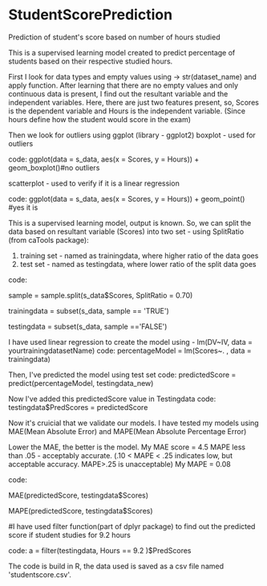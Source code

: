 # StudentScorePrediction
Prediction of student's score based on number of hours studied

This is a supervised learning model created to predict percentage of students based on their respective studied hours.

First I look for data types and empty values using -> str(dataset_name) and apply function.
After learning that there are no empty values and only continuous data is present, I find out the resultant variable and the independent variables.
Here, there are just two features present, so, Scores is the dependent variable and Hours is the independent variable.
(Since hours define how the student would score in the exam)

Then we look for outliers using ggplot (library - ggplot2)
boxplot - used for outliers 

code: ggplot(data = s_data, aes(x = Scores, y = Hours)) + geom_boxplot()#no outliers

scatterplot - used to verify if it is a linear regression

code: ggplot(data = s_data, aes(x = Scores, y = Hours)) + geom_point() #yes it is

This is a supervised learning model, output is known. 
So, we can split the data based on resultant variable (Scores) into two set - using SplitRatio (from caTools package):
1. training set - named as trainingdata, where higher ratio of the data goes
2. test set - named as testingdata, where lower ratio of the split data goes

code: 

sample = sample.split(s_data$Scores, SplitRatio = 0.70)

trainingdata = subset(s_data, sample == 'TRUE')

testingdata = subset(s_data, sample =='FALSE')

I have used linear regression to create the model using - lm(DV~IV, data = yourtrainingdatasetName)
code: percentageModel = lm(Scores~. , data = trainingdata)

Then, I've predicted the model using test set
code: predictedScore = predict(percentageModel, testingdata_new)

Now I've added this predictedScore value in Testingdata
code: testingdata$PredScores = predictedScore

Now it's cruicial that we validate our models.
I have tested my models using MAE(Mean Absolute Error) and MAPE(Mean Absolute Percentage Error)

Lower the MAE, the better is the model. My MAE score = 4.5
MAPE less than .05 - acceptably accurate.  (.10 < MAPE < .25 indicates low, but acceptable accuracy. MAPE>.25 is unacceptable) My MAPE = 0.08

code: 

MAE(predictedScore, testingdata$Scores) 

MAPE(predictedScore, testingdata$Scores)

#I have used filter function(part of dplyr package) to find out the predicted score if student studies for 9.2 hours

code: a = filter(testingdata, Hours == 9.2 )$PredScores


The code is build in R, the data used is saved as a csv file named 'studentscore.csv'.


